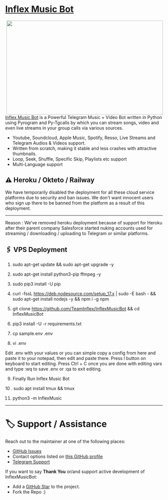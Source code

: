 # [Inflex Music Bot](https://github.com/TeamInflex/InflexMusicBot)

<img src="https://te.legra.ph/file/a078737621c1af08896df.jpg" align="right" width="500" height="300"/>




[Inflex Music Bot](https://github.com/TeamInflex/InflexMusicBot) is a Powerful Telegram Music + Video Bot written in Python using Pyrogram and Py-Tgcalls by which you can stream songs, video and even live streams in your group calls via various sources.

* Youtube, Soundcloud, Apple Music, Spotify, Resso, Live Streams and Telegram Audios & Videos support.
* Written from scratch, making it stable and less crashes with attractive thumbnails.
* Loop, Seek, Shuffle, Specific Skip, Playlists etc support
* Multi-Language support


## ⚠️ Heroku / Okteto / Railway

We have temporarily disabled the deployment for  all these cloud service platforms due to security and ban issues. We don't want innocent users who sign up there to be banned from the platform as a result of this deployment.
___________________________________________________________________________________________________________________________________________________________________________________________________________________________________
Reason : We’ve removed heroku deployment because of support for Heroku after their parent company Salesforce started nuking accounts used for streaming / downloading / uploading to Telegram or similar platforms.


## 🖇 VPS Deployment

1. sudo apt-get update && sudo apt-get upgrade -y

2. sudo apt-get install python3-pip ffmpeg -y

3. sudo pip3 install -U pip

4. curl -fssL https://deb.nodesource.com/setup_17.x | sudo -E bash - && sudo apt-get install nodejs -y && npm i -g npm

5. git clone https://github.com/TeamInflex/InflexMusicBot &&  cd InflexMusicBot

6. pip3 install -U -r requirements.txt

7. cp sample.env .env

8. vi .env

Edit .env with your values or you can simple copy a config from here and paste it to your notepad, then edit and paste there.
Press I button on keyboard to start editing.
Press Ctrl + C  once you are done with editing vars and type :wq to save .env or :qa to exit editing.

9. Finally Run Inflex Music Bot

10 . sudo apt install tmux && tmux

11. python3 -m InflexMusic

_____________________________________________________________________________________________________________________________________

# 🏷 Support / Assistance

Reach out to the maintainer at one of the following places:

- [GitHub Issues](https://github.com/TeamInflex/InflexMusicBot/issues/new?assignees=&labels=question&template=SUPPORT_QUESTION.md&title=support%3A+)
- Contact options listed on [this GitHub profile](https://github.com/TeamInflex)
- [Telegram Support](https://t.me/InflexSupport)

If you want to say **Thank You** or/and support active development of InflexMusicBot:

- Add a [GitHub Star](https://github.com/TeamInflex/InflexMusicBot) to the project.
- Fork the Repo :)
